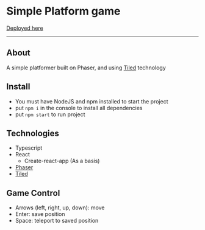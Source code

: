 # Simple Platform game

[Deployed here](https://n1xrom.github.io/simple_phaser_platform_game/)

---

## About

A simple platformer built on Phaser, and using [Tiled](https://www.mapeditor.org/) technology

## Install

- You must have NodeJS and npm installed to start the project
- put `npm i` in the console to install all dependencies
- put `npm start` to run project

## Technologies

- Typescript
- React
  - Create-react-app (As a basis)
- [Phaser](https://phaser.io/)
- [Tiled](https://www.mapeditor.org/)

## Game Control

- Arrows (left, right, up, down): move
- Enter: save position
- Space: teleport to saved position
